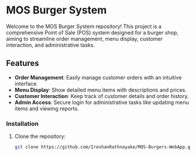 # MOS Burger System

Welcome to the MOS Burger System repository! This project is a comprehensive Point of Sale (POS) system designed for a burger shop, aiming to streamline order management, menu display, customer interaction, and administrative tasks.

## Features
- **Order Management**: Easily manage customer orders with an intuitive interface.
- **Menu Display**: Show detailed menu items with descriptions and prices.
- **Customer Interaction**: Keep track of customer details and order history.
- **Admin Access**: Secure login for administrative tasks like updating menu items and viewing reports.

### Installation
1. Clone the repository:
   ```sh
   git clone https://github.com/IroshanRathnayake/MOS-Burgers-WebApp.git